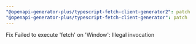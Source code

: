 ```yaml
---
"@openapi-generator-plus/typescript-fetch-client-generator2": patch
"@openapi-generator-plus/typescript-fetch-client-generator": patch
---
```


Fix Failed to execute 'fetch' on 'Window': Illegal invocation
